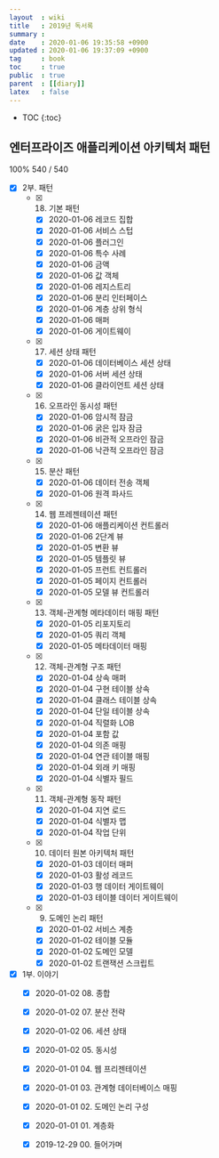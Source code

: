 ```yaml
---
layout  : wiki
title   : 2019년 독서록
summary : 
date    : 2020-01-06 19:35:58 +0900
updated : 2020-01-06 19:37:09 +0900
tag     : book
toc     : true
public  : true
parent  : [[diary]]
latex   : false
---
```

* TOC
{:toc}

## 엔터프라이즈 애플리케이션 아키텍처 패턴

100% 540 / 540

* [X] 2부. 패턴
    * [X] 18. 기본 패턴
        * [X] 2020-01-06 레코드 집합
        * [X] 2020-01-06 서비스 스텁
        * [X] 2020-01-06 플러그인
        * [X] 2020-01-06 특수 사례
        * [X] 2020-01-06 금액
        * [X] 2020-01-06 값 객체
        * [X] 2020-01-06 레지스트리
        * [X] 2020-01-06 분리 인터페이스
        * [X] 2020-01-06 계층 상위 형식
        * [X] 2020-01-06 매퍼
        * [X] 2020-01-06 게이트웨이
    * [X] 17. 세션 상태 패턴
        * [X] 2020-01-06 데이터베이스 세션 상태
        * [X] 2020-01-06 서버 세션 상태
        * [X] 2020-01-06 클라이언트 세션 상태
    * [X] 16. 오프라인 동시성 패턴
        * [X] 2020-01-06 암시적 잠금
        * [X] 2020-01-06 굵은 입자 잠금
        * [X] 2020-01-06 비관적 오프라인 잠금
        * [X] 2020-01-06 낙관적 오프라인 잠금
    * [X] 15. 분산 패턴
        * [X] 2020-01-06 데이터 전송 객체
        * [X] 2020-01-06 원격 파사드
    * [X] 14. 웹 프레젠테이션 패턴
        * [X] 2020-01-06 애플리케이션 컨트롤러
        * [X] 2020-01-06 2단계 뷰
        * [X] 2020-01-05 변환 뷰
        * [X] 2020-01-05 템플릿 뷰
        * [X] 2020-01-05 프런트 컨트롤러
        * [X] 2020-01-05 페이지 컨트롤러
        * [X] 2020-01-05 모델 뷰 컨트롤러
    * [X] 13. 객체-관계형 메타데이터 매핑 패턴
        * [X] 2020-01-05 리포지토리
        * [X] 2020-01-05 쿼리 객체
        * [X] 2020-01-05 메타데이터 매핑
    * [X] 12. 객체-관계형 구조 패턴
        * [X] 2020-01-04 상속 매퍼
        * [X] 2020-01-04 구현 테이블 상속
        * [X] 2020-01-04 클래스 테이블 상속
        * [X] 2020-01-04 단일 테이블 상속
        * [X] 2020-01-04 직렬화 LOB
        * [X] 2020-01-04 포함 값
        * [X] 2020-01-04 의존 매핑
        * [X] 2020-01-04 연관 테이블 매핑
        * [X] 2020-01-04 외래 키 매핑
        * [X] 2020-01-04 식별자 필드
    * [X] 11. 객체-관계형 동작 패턴
        * [X] 2020-01-04 지연 로드
        * [X] 2020-01-04 식별자 맵
        * [X] 2020-01-04 작업 단위
    * [X] 10. 데이터 원본 아키텍처 패턴
        * [X] 2020-01-03 데이터 매퍼
        * [X] 2020-01-03 활성 레코드
        * [X] 2020-01-03 행 데이터 게이트웨이
        * [X] 2020-01-03 테이블 데이터 게이트웨이
    * [X] 09. 도메인 논리 패턴
        * [X] 2020-01-02 서비스 계층
        * [X] 2020-01-02 테이블 모듈
        * [X] 2020-01-02 도메인 모델
        * [X] 2020-01-02 트랜잭션 스크립트
* [X] 1부. 이야기
    * [X] 2020-01-02 08. 종합
    * [X] 2020-01-02 07. 분산 전략
    * [X] 2020-01-02 06. 세션 상태
    * [X] 2020-01-02 05. 동시성
    * [X] 2020-01-01 04. 웹 프리젠테이션
    * [X] 2020-01-01 03. 관계형 데이터베이스 매핑
    * [X] 2020-01-01 02. 도메인 논리 구성
    * [X] 2020-01-01 01. 계층화
    * [X] 2019-12-29 00. 들어가며


